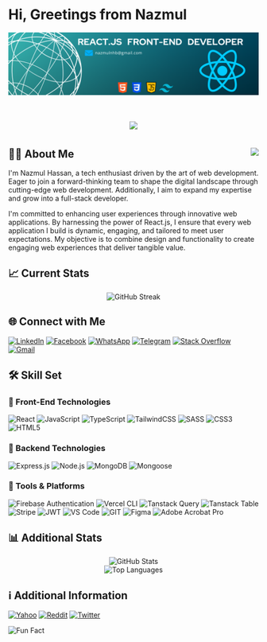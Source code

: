 # Hi, Greetings from Nazmul
<!-- markdownlint-disable MD033 -->
<a href="https://nazmul-nhb.vercel.app" target="_blank" rel="noopener noreferrer" >
    <img src="./banner.png" alt="Banner" />
</a>

<h1 align="center">
<!-- markdownlint-disable MD045 -->
    <img src="https://readme-typing-svg.herokuapp.com/?font=Righteous&size=35&center=true&vCenter=true&width=1000&height=70&duration=4000&lines=I'm+Nazmul+Hassan!;+Front-End+Developer;+ReactJS+Developer;+MERN-Stack+Developer;+Full-Stack+Developer" />
</h1>

## 🧑‍💻 About Me <img align="right" src="https://visitor-badge.laobi.icu/badge?page_id=nazmul-nhb.nazmul-nhb" />

I'm Nazmul Hassan, a tech enthusiast driven by the art of web development. Eager to join a forward-thinking team to shape the digital landscape through cutting-edge web development. Additionally, I aim to expand my expertise and grow into a full-stack developer.

I'm committed to enhancing user experiences through innovative web applications. By harnessing the power of React.js, I ensure that every web application I build is dynamic, engaging, and tailored to meet user expectations. My objective is to combine design and functionality to create engaging web experiences that deliver tangible value.

<!-- Detail-oriented front-end developer specializing in ReactJS and TailwindCSS, passionate about delivering user-friendly web solutions. I am eager to join a forward-thinking team to shape the digital landscape through cutting-edge web development. Additionally, I aim to expand my expertise and grow into a full-stack developer. -->

## :chart_with_upwards_trend: Current Stats
<!-- markdownlint-disable MD033 -->
<div align="center">
    <!-- <img src="https://streak-stats.demolab.com/?user=nazmul-nhb&show_icons=true&theme=transparent&hide_border=true" alt="GitHub Streak Stats"> -->
    <img src="https://github-readme-streak-stats.herokuapp.com?user=nazmul-nhb&theme=transparent&hide_border=true&border_radius=4&date_format=M%20j%5B%2C%20Y%5D&ring=E58307&fire=E58307&currStreakLabel=E58307&stroke=EB545400&currStreakNum=E58307&dates=E58307" alt="GitHub Streak" />
</div>

## 🌐 Connect with Me

[![LinkedIn](https://img.shields.io/badge/LinkedIn-%230077B5.svg?logo=linkedin&logoColor=white)](https://linkedin.com/in/nazmul-nhb)
[![Facebook](https://img.shields.io/badge/Facebook-%231877F2.svg?logo=Facebook&logoColor=white)](https://facebook.com/nazmul.batchu)
[![WhatsApp](https://img.shields.io/badge/WhatsApp-25D366?style=flat-square&logo=whatsapp&logoColor=white)](https://wa.me/+8801623732187)
[![Telegram](https://img.shields.io/badge/Telegram-2CA5E0?style=flat-square&logo=telegram&logoColor=white)](https://t.me/nhb42)
[![Stack Overflow](https://img.shields.io/badge/Stack%20Overflow-FE7A16?style=flat-square&logo=stack-overflow&logoColor=white)](https://stackoverflow.com/users/13540024/nazmul-hassan-batchu)
[![Gmail](https://img.shields.io/badge/Gmail-D14836?style=flat-square&logo=gmail&logoColor=white)](mailto:nazmulnhb@gmail.com)

## 🛠️ Skill Set

### 🎨 Front-End Technologies

![React](https://img.shields.io/badge/react-%2320232a.svg?style=for-the-badge&logo=react&logoColor=%2361DAFB)
![JavaScript](https://img.shields.io/badge/javascript-%23323330.svg?style=for-the-badge&logo=javascript&logoColor=%23F7DF1E)
![TypeScript](https://img.shields.io/badge/typescript-%23007ACC.svg?style=for-the-badge&logo=typescript&logoColor=white)
![TailwindCSS](https://img.shields.io/badge/tailwindcss-%2338B2AC.svg?style=for-the-badge&logo=tailwind-css&logoColor=white)
![SASS](https://img.shields.io/badge/sass-%23CC6699.svg?style=for-the-badge&logo=sass&logoColor=white)
![CSS3](https://img.shields.io/badge/css3-%231572B6.svg?style=for-the-badge&logo=css3&logoColor=white)
![HTML5](https://img.shields.io/badge/html5-%23E34F26.svg?style=for-the-badge&logo=html5&logoColor=white)
<!-- ![Next.js](https://img.shields.io/badge/Next.js-%23000000.svg?style=for-the-badge&logo=next.js) -->

### 🔧 Backend Technologies

![Express.js](https://img.shields.io/badge/express.js-%23404d59.svg?style=for-the-badge&logo=express&logoColor=%2361DAFB)
![Node.js](https://img.shields.io/badge/node.js-6DA55F?style=for-the-badge&logo=node.js&logoColor=white)
![MongoDB](https://img.shields.io/badge/MongoDB-%234ea94b.svg?style=for-the-badge&logo=mongodb&logoColor=white)
![Mongoose](https://img.shields.io/badge/mongoose-%23880000.svg?style=for-the-badge&logo=mongoose&logoColor=white)

### 🧰 Tools & Platforms

![Firebase Authentication](https://img.shields.io/badge/Firebase-Authentication-FFCA28?style=for-the-badge&logo=Firebase&logoColor=white&labelColor=dd2c00)
![Vercel CLI](https://img.shields.io/badge/vercel%20cli-%23000000.svg?style=for-the-badge&logo=vercel&logoColor=white)
![Tanstack Query](https://img.shields.io/badge/tanstack%20query-%23FF4154.svg?style=for-the-badge&logo=react-query&logoColor=white)
![Tanstack Table](https://img.shields.io/badge/tanstack%20table-%23007ACC.svg?style=for-the-badge&logo=react-table&logoColor=white)
![Stripe](https://img.shields.io/badge/Stripe-%231e1e1e.svg?style=for-the-badge&logo=stripe&logoColor=%2364C4ED)
![JWT](https://img.shields.io/badge/JWT-black?style=for-the-badge&logo=JSON%20web%20tokens)
![VS Code](https://img.shields.io/badge/VS%20Code-007ACC?style=for-the-badge&logo=visual-studio-code&logoColor=white)
![GIT](https://img.shields.io/badge/Git-fc6d26?style=for-the-badge&logo=git&logoColor=white)
![Figma](https://img.shields.io/badge/Figma-F24E1E?style=for-the-badge&logo=figma&logoColor=white)
![Adobe Acrobat Pro](https://img.shields.io/badge/Adobe%20Acrobat%20Pro-EC1C24?style=for-the-badge&logo=adobe-acrobat-reader&logoColor=white)

## 📊 Additional Stats

<!-- markdownlint-disable MD033 -->
<div align="center">
    <img src="https://github-readme-stats.vercel.app/api?username=nazmul-nhb&show_icons=true&theme=transparent" alt="GitHub Stats">
    <br>
    <img src="https://github-readme-stats.vercel.app/api/top-langs/?username=nazmul-nhb&show_icons=true&theme=transparent" alt="Top Languages">
</div>

## ℹ️ Additional Information

[![Yahoo](https://img.shields.io/badge/Yahoo-6001D2?style=for-the-badge&logo=yahoo&logoColor=white)](mailto:nazmulnhb007@yahoo.com)
[![Reddit](https://img.shields.io/badge/Reddit-FF4500?style=for-the-badge&logo=reddit&logoColor=white)](https://www.reddit.com/user/nhb4207)
[![Twitter](https://img.shields.io/badge/Twitter-1DA1F2?style=for-the-badge&logo=twitter&logoColor=white)](https://twitter.com/nhb42)
<!-- [![YouTube](https://img.shields.io/badge/YouTube-FF0000?style=for-the-badge&logo=youtube&logoColor=white)](https://www.youtube.com/channel/NazmulNHB)
[![Instagram](https://img.shields.io/badge/Instagram-%23E4405F.svg?style=for-the-badge&logo=Instagram&logoColor=white)](https://www.instagram.com/nazmulbatchu/) -->

![Fun Fact](https://img.shields.io/badge/Fun%20Fact-I%20have%20a%20knack%20for%20World%20Literature%20%26%20Mythology-000000?style=for-the-badge)

